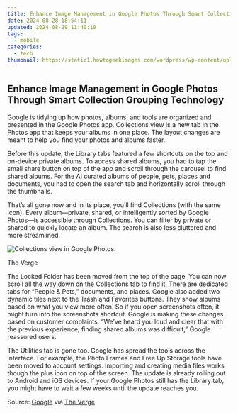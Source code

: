 ```yaml
---
title: Enhance Image Management in Google Photos Through Smart Collection Grouping Technology
date: 2024-08-28 18:54:11
updated: 2024-08-29 11:40:10
tags:
  - mobile
categories:
  - tech
thumbnail: https://static1.howtogeekimages.com/wordpress/wp-content/uploads/2024/08/google_photos_collections_hed.jpg
---
```


## Enhance Image Management in Google Photos Through Smart Collection Grouping Technology

Google is tidying up how photos, albums, and tools are organized and presented in the Google Photos app. Collections view is a new tab in the Photos app that keeps your albums in one place. The layout changes are meant to help you find your photos and albums faster.

 Before this update, the Library tabs featured a few shortcuts on the top and on-device private albums. To access shared albums, you had to tap the small share button on top of the app and scroll through the carousel to find shared albums. For the AI curated albums of people, pets, places and documents, you had to open the search tab and horizontally scroll through the thumbnails.

 That’s all gone now and in its place, you’ll find Collections (with the same icon). Every album—private, shared, or intelligently sorted by Google Photos—is accessible through Collections. You can filter by private or shared to quickly locate an album. The search is also less cluttered and more streamlined.

![Collections view in Google Photos.](https://static1.howtogeekimages.com/wordpress/wp-content/uploads/2024/08/hkg1kyp2krqhfminei_zvuqrasnh8jwxpmeq3nsnjy4.jpg) 

The Verge

 The Locked Folder has been moved from the top of the page. You can now scroll all the way down on the Collections tab to find it. There are dedicated tabs for “People & Pets,” documents, and places. Google also added two dynamic tiles next to the Trash and Favorites buttons. They show albums based on what you view more often. So if you open screenshots often, it might turn into the screenshots shortcut. Google is making these changes based on customer complaints. “We’ve heard you loud and clear that with the previous experience, finding shared albums was difficult,” Google reassured users.

 The Utilities tab is gone too. Google has spread the tools across the interface. For example, the Photo Frames and Free Up Storage tools have been moved to account settings. Importing and creating media files works though the plus icon on top of the screen. The update is already rolling out to Android and iOS devices. If your Google Photos still has the Library tab, you might have to wait a few weeks until the update reaches you.

 Source: [Google](https://support.google.com/photos/thread/289829291?hl=en) via [The Verge](https://www.theverge.com/2024/8/9/24216637/google-photos-collections-library-update-ios-android)

<ins class="adsbygoogle"
     style="display:block"
     data-ad-format="autorelaxed"
     data-ad-client="ca-pub-7571918770474297"
     data-ad-slot="1223367746"></ins>



<ins class="adsbygoogle"
     style="display:block"
     data-ad-client="ca-pub-7571918770474297"
     data-ad-slot="8358498916"
     data-ad-format="auto"
     data-full-width-responsive="true"></ins>
